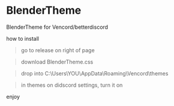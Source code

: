 # BlenderTheme

BlenderTheme for Vencord/betterdiscord

how to install 

>go to release on right of page

>download BlenderTheme.css

>drop into C:\Users\YOU\AppData\Roaming\Vencord\themes

>in themes on didscord settings, turn it on

enjoy
